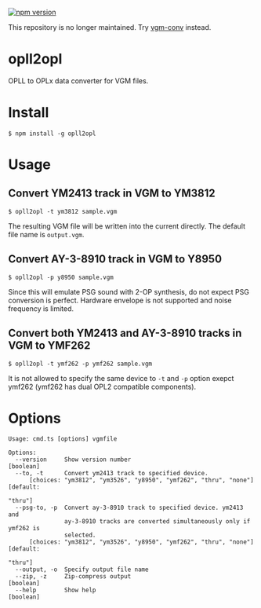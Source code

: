 [![npm version](https://badge.fury.io/js/opll2opl.svg)](https://badge.fury.io/js/opll2opl)

This repository is no longer maintained. Try [vgm-conv](https://github.com/digital-sound-antiques/vgm-conv) instead.

# opll2opl

OPLL to OPLx data converter for VGM files.

# Install

```
$ npm install -g opll2opl
```

# Usage

## Convert YM2413 track in VGM to YM3812

```
$ opll2opl -t ym3812 sample.vgm
```

The resulting VGM file will be written into the current directly. The default file name is `output.vgm`.

## Convert AY-3-8910 track in VGM to Y8950

```
$ opll2opl -p y8950 sample.vgm
```

Since this will emulate PSG sound with 2-OP synthesis, do not expect PSG conversion is perfect. Hardware envelope is not supported and noise frequency is limited.

## Convert both YM2413 and AY-3-8910 tracks in VGM to YMF262

```
$ opll2opl -t ymf262 -p ymf262 sample.vgm
```

It is not allowed to specify the same device to `-t` and `-p` option exepct ymf262 (ymf262 has dual OPL2 compatible components).

# Options

```
Usage: cmd.ts [options] vgmfile

Options:
  --version     Show version number                                    [boolean]
  --to, -t      Convert ym2413 track to specified device.
      [choices: "ym3812", "ym3526", "y8950", "ymf262", "thru", "none"] [default:
                                                                         "thru"]
  --psg-to, -p  Convert ay-3-8910 track to specified device. ym2413 and
                ay-3-8910 tracks are converted simultaneously only if ymf262 is
                selected.
      [choices: "ym3812", "ym3526", "y8950", "ymf262", "thru", "none"] [default:
                                                                         "thru"]
  --output, -o  Specify output file name
  --zip, -z     Zip-compress output                                    [boolean]
  --help        Show help                                              [boolean]
```
